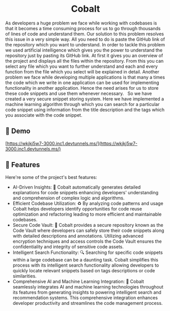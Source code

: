 <h1 align="center" id="title">Cobalt</h1>

<p id="description">As developers a huge problem we face while working with codebases is that it becomes a time consuming process for us to go through thousands of lines of code and understand them. Our solution to this problem resolves this issue in a very simple way. All you need to do is paste the GitHub link of the repository which you want to understand. In order to tackle this problem we used artificial intelligence which gives you the power to understand the repository just by pasting its GitHub link. At first it gives you an overview of the project and displays all the files within the repository. From this you can select any file which you want to further understand and each and every function from the file which you select will be explained in detail. Another problem we face while developing multiple applications is that many a times the code which we write in one application can be used for implementing functionality in another application. Hence the need arises for us to store these code snippets and use them whenever necessary.   So we have created a very secure snippet storing system. Here we have implemented a machine learning algorithm through which you can search for a particular code snippet using information from the title description and the tags which you associate with the code snippet.</p>

<h2>🚀 Demo</h2>

[https://wkjkj5w7-3000.inc1.devtunnels.ms/](https://wkjkj5w7-3000.inc1.devtunnels.ms/)

  
  
<h2>🧐 Features</h2>

Here're some of the project's best features:

*   AI-Driven Insights: 🧠 Cobalt automatically generates detailed explanations for code snippets enhancing developers' understanding and comprehension of complex logic and algorithms.
*   Efficient Codebase Utilization: ♻ By analyzing code patterns and usage Cobalt helps developers identify opportunities for code reuse optimization and refactoring leading to more efficient and maintainable codebases.
*   Secure Code Vault: 🔐 Cobalt provides a secure repository known as the Code Vault where developers can safely store their code snippets along with detailed descriptions and annotations. Utilizing advanced encryption techniques and access controls the Code Vault ensures the confidentiality and integrity of sensitive code assets.
*   Intelligent Search Functionality: 🔍 Searching for specific code snippets within a large codebase can be a daunting task. Cobalt simplifies this process with its intelligent search functionality allowing developers to quickly locate relevant snippets based on tags descriptions or code similarities.
*   Comprehensive AI and Machine Learning Integration: 🤖 Cobalt seamlessly integrates AI and machine learning technologies throughout its features from generating insights to powering intelligent search and recommendation systems. This comprehensive integration enhances developer productivity and streamlines the code management process.
